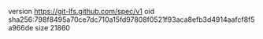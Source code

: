 version https://git-lfs.github.com/spec/v1
oid sha256:798f8495a70ce7dc710a15fd97808f0521f93aca8efb3d4914aafcf8f5a966de
size 21860
